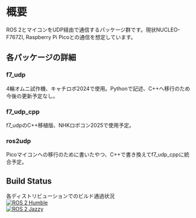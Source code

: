 # 概要
ROS 2とマイコンをUDP経由で通信するパッケージ群です。現状NUCLEO-F767ZI, Raspberry Pi Picoとの通信を想定しています。

## 各パッケージの詳細
### f7_udp
4輪オムニ試作機、キャチロボ2024で使用。Pythonで記述、C++へ移行のため今後の更新予定なし。
### f7_udp_cpp
f7_udpのC++移植版、NHKロボコン2025で使用予定。
### ros2udp
Picoマイコンへの移行のために書いたやつ、C++で書き換えてf7_udp_cppに統合予定。
## Build Status
各ディストリビューションでのビルド通過状況  
[![ROS 2 Humble](https://github.com/RRST-NHK-Project/ros2udp/actions/workflows/main_humble.yml/badge.svg?branch=main)](https://github.com/RRST-NHK-Project/ros2udp/actions/workflows/main_humble.yml)  
[![ROS 2 Jazzy](https://github.com/RRST-NHK-Project/ros2udp/actions/workflows/main_jazzy.yml/badge.svg?branch=main)](https://github.com/RRST-NHK-Project/ros2udp/actions/workflows/main_jazzy.yml)
